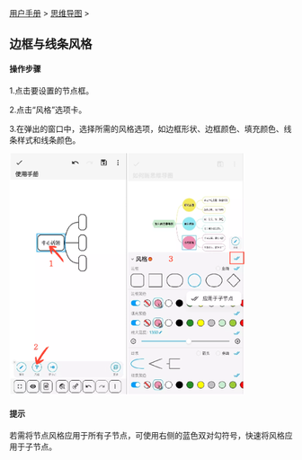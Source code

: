 [用户手册](/dragonnest/drawnote/manual) > [思维导图](/dragonnest/drawnote/manual/mind_mapping) >

边框与线条风格
---
#### 操作步骤

1.点击要设置的节点框。

2.点击“风格”选项卡。

3.在弹出的窗口中，选择所需的风格选项，如边框形状、边框颜色、填充颜色、线条样式和线条颜色。

![](imgs/border_and_line_style.png)

#### 提示

若需将节点风格应用于所有子节点，可使用右侧的蓝色双对勾符号，快速将风格应用于子节点。

